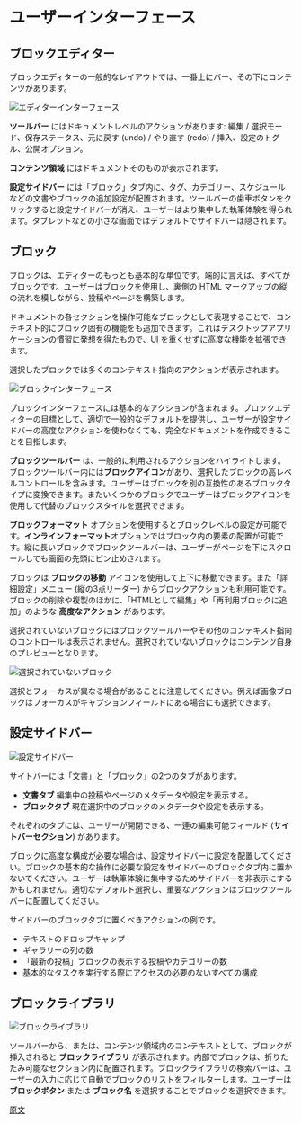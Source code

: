 <!-- 
# User Interface
 -->
# ユーザーインターフェース

<!-- 
## The Block Editor
 -->
## ブロックエディター

<!-- 
The block editor’s general layout uses a bar at the top, with content below.
 -->
ブロックエディターの一般的なレイアウトでは、一番上にバー、その下にコンテンツがあります。

<!-- 
![Editor Interface](https://cldup.com/VWA_jMcIRw-3000x3000.png)
 -->
![エディターインターフェース](https://cldup.com/VWA_jMcIRw-3000x3000.png)

<!-- 
The **Toolbar** contains document-level actions: Editor/Select modes, save status, global actions for undo/redo/insert, the settings toggle, and publish options.

The **Content Area** contains the document itself.

The **Settings Sidebar** contains additional settings for the document (tags, categories, schedule etc.) and for blocks in the “Block” tab. A cog button in the toolbar hides the Settings Sidebar, allowing the user to enjoy a more immersive writing experience. On small screens, the sidebar is hidden by default. 
 -->
**ツールバー** にはドキュメントレベルのアクションがあります: 編集 / 選択モード、保存ステータス、元に戻す (undo) / やり直す (redo) / 挿入、設定のトグル、公開オプション。

**コンテンツ領域** にはドキュメントそのものが表示されます。

**設定サイドバー** には「ブロック」タブ内に、タグ、カテゴリー、スケジュールなどの文書やブロックの追加設定が配置されます。ツールバーの歯車ボタンをクリックすると設定サイドバーが消え、ユーザーはより集中した執筆体験を得られます。タブレットなどの小さな画面ではデフォルトでサイドバーは隠されます。

<!-- 
## The Block
 -->
## ブロック

<!-- 
The block itself is the most basic unit of the editor. Generally speaking, everything is a block. Users build posts and pages using blocks, mimicking the vertical flow of the underlying HTML markup. 
 -->
ブロックは、エディターのもっとも基本的な単位です。端的に言えば、すべてがブロックです。ユーザーはブロックを使用し、裏側の HTML マークアップの縦の流れを模しながら、投稿やページを構築します。

<!-- 
By surfacing each section of the document as a manipulatable block, we surface block-specific features contextually. This is inspired by desktop app conventions, and allows for a breadth of advanced features without weighing down the UI. 
 -->
ドキュメントの各セクションを操作可能なブロックとして表現することで、コンテキスト的にブロック固有の機能をも追加できます。これはデスクトップアプリケーションの慣習に発想を得たもので、UI を重くせずに高度な機能を拡張できます。

<!-- 
A selected block shows a number of contextual actions:
 -->
選択したブロックでは多くのコンテキスト指向のアクションが表示されます。

<!-- 
![Block Interface](https://cldup.com/3tQqIncKPB-3000x3000.png)
 -->
![ブロックインターフェース](https://cldup.com/3tQqIncKPB-3000x3000.png)

<!-- 
The block interface has basic actions. The block editor aims for good, common defaults, so users should be able to create a complete document without actually needing the advanced actions in the Settings Sidebar.
 -->
ブロックインターフェースには基本的なアクションが含まれます。ブロックエディターの目標として、適切で一般的なデフォルトを提供し、ユーザーが設定サイドバーの高度なアクションを使わなくても、完全なドキュメントを作成できることを目指します。

<!-- 
**The Block Toolbar** highlights commonly-used actions. The **Block Icon** lives in the block toolbar, and contains high-level controls for the selected block. It primarily allows users to transform a block into another type of compatible block. Some blocks also use the block icon for users to choose from a set of alternate block styles.
 -->
**ブロックツールバー** は、一般的に利用されるアクションをハイライトします。ブロックツールバー内には**ブロックアイコン**があり、選択したブロックの高レベルコントロールを含みます。ユーザーはブロックを別の互換性のあるブロックタイプに変換できます。またいくつかのブロックでユーザーはブロックアイコンを使用して代替のブロックスタイルを選択できます。

<!-- 
The **Block Formatting** options let users adjust block-level settings, and the **Inline Formatting** options allow adjustments to elements inside the block. When a block is long, the block toolbar pins itself to the top of the screen as the user scrolls down the page.
 -->

**ブロックフォーマット** オプションを使用するとブロックレベルの設定が可能です。**インラインフォーマット**オプションではブロック内の要素の配置が可能です。縦に長いブロックでブロックツールバーは、ユーザーがページを下にスクロールしても画面の先頭にピン止めされます。
<!-- 
Blocks can be moved up and down via the **Block Mover** icons. Additional block actions are available via an ellipsis menu: deleting and duplicating blocks, as well as **advanced actions** like “Edit as HTML” and “Convert to Reusable Block.”
 -->
ブロックは **ブロックの移動** アイコンを使用して上下に移動できます。また「詳細設定」メニュー (縦の3点リーダー) からブロックアクションも利用可能です。ブロックの削除や複製のほかに、「HTMLとして編集」や「再利用ブロックに追加」のような **高度なアクション** があります。

<!-- 
An unselected block does not show the block toolbar or any other contextual controls. In effect, an unselected block is a preview of the content itself:
 -->
選択されていないブロックにはブロックツールバーやその他のコンテキスト指向のコントロールは表示されません。選択されていないブロックはコンテンツ自身のプレビューとなります。

<!-- 
![Unselected Block](https://cldup.com/DH9HZnEgwH-3000x3000.png)
 -->
![選択されていないブロック](https://cldup.com/DH9HZnEgwH-3000x3000.png)

<!-- 
Please note that selection and focus can be different. An image block can be selected while the focus is on the caption field.
 -->
選択とフォーカスが異なる場合があることに注意してください。例えば画像ブロックはフォーカスがキャプションフィールドにある場合にも選択できます。

<!-- 
## Settings Sidebar
 -->
## 設定サイドバー
<!-- 
![Settings Sidebar](https://cldup.com/iAqrn6Gc8o-3000x3000.png)
 -->
![設定サイドバー](https://cldup.com/iAqrn6Gc8o-3000x3000.png)

<!-- 
The sidebar has two tabs, Document and Block:

- The **Document Tab** shows metadata and settings for the post or page being edited.
- The **Block Tab** shows metadata and settings for the currently selected block.
 -->
サイトバーには「文書」と「ブロック」の2つのタブがあります。

- **文書タブ** 編集中の投稿やページのメタデータや設定を表示する。
- **ブロックタブ** 現在選択中のブロックのメタデータや設定を表示する。

<!-- 
Each tab has sets of editable fields (**Sidebar Sections**) that users can toggle open or closed. 
 -->
それぞれのタブには、ユーザーが開閉できる、一連の編集可能フィールド (**サイトバーセクション**) があります。

<!-- 
If a block requires advanced configuration, those settings should live in the Settings Sidebar. Don’t put anything in the sidebar block tab that is necessary for the basic operation of your block; your user might dismiss the sidebar for an immersive writing experience. Pick good defaults, and make important actions available in the block toolbar.
 -->
ブロックに高度な構成が必要な場合は、設定サイドバーに設定を配置してください。ブロックの基本的な操作に必要な設定をサイドバーのブロックタブ内に置かないでください。ユーザーは執筆体験に集中するためサイドバーを非表示にするかもしれません。適切なデフォルト選択し、重要なアクションはブロックツールバーに配置してください。

<!-- 
Actions that could go in the block tab of the sidebar could be:

- Drop cap, for text
- Number of columns for galleries
- Number of posts, or category, in the “Latest Posts” block
- Any configuration that you don’t need access to in order to perform basic tasks
 -->
サイドバーのブロックタブに置くべきアクションの例です。

- テキストのドロップキャップ
- ギャラリーの列の数
- 「最新の投稿」ブロックの表示する投稿やカテゴリーの数
- 基本的なタスクを実行する際にアクセスの必要のないすべての構成

<!-- 
## Block Library
 -->
## ブロックライブラリ
<!-- 
![Block Library](https://cldup.com/7QoQIoLk-A-3000x3000.png)
 -->
![ブロックライブラリ](https://cldup.com/7QoQIoLk-A-3000x3000.png)
<!-- 
The **Block Library** appears when someone inserts a block, whether via the toolbar, or contextually within the content area. Inside, blocks are organized into expandable sections. The block library’s search bar auto-filters the list of blocks as the user types. Users can choose a block by selecting the **Block Button** or the **Block Name**.
 -->
ツールバーから、または、コンテンツ領域内のコンテキストとして、ブロックが挿入されると **ブロックライブラリ** が表示されます。内部でブロックは、折りたたみ可能なセクション内に配置されます。ブロックライブラリの検索バーは、ユーザーの入力に応じて自動でブロックのリストをフィルターします。ユーザーは **ブロックボタン** または **ブロック名** を選択することでブロックを選択できます。

[原文](https://github.com/WordPress/gutenberg/blob/HEAD/docs/designers-developers/designers/user-interface.md)